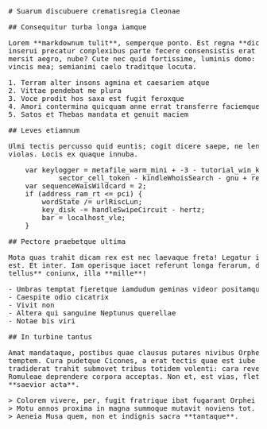<pre class="markdown"># Suarum discubuere crematisregia Cleonae

## Consequitur turba longa iamque

Lorem **markdownum tulit**, semperque ponto. Est regna **dictis**, vela et
inserui precatur conplexibus parte fecere consensistis erat Helicen Horamque
mersit aegro, nube? Cute nec quid fortissime, luminis domo: erimus iurat procul
vincis mea; semianimi caelo traditque locuta.

1. Terram alter insons agmina et caesariem atque
2. Vittae pendebat me plura
3. Voce prodit hos saxa est fugit feroxque
4. Amori contermina quicquam anne errat transferre faciemque
5. Satos et Thebas mandata et genuit maciem

## Leves etiamnum

Ulmi tectis percusso quid euntis; cogit dicere saepe, ne lenta comitesque
violas. Locis ex quaque innuba.

    var keylogger = metafile_warm_mini + -3 - tutorial_win_keywords +
            sector_cell_token - kindleWhoisSearch - gnu + real;
    var sequenceWaisWildcard = 2;
    if (address_ram_rt &lt;= pci) {
        wordState /= urlRiscLun;
        key_disk -= handleSwipeCircuit - hertz;
        bar = localhost_vle;
    }

## Pectore praebetque ultima

Mota quas trahit dicam rex est nec laevaque freta! Legatur illa `utility_worm`
est. Et inter. Iam operisque iacet referunt longa ferarum, duratur **cogam
tellus** coniunx, illa **mille**!

- Umbras temptat fieretque iamdudum geminas videor positamque
- Caespite odio cicatrix
- Vivit non
- Altera qui sanguine Neptunus querellae
- Notae bis viri

## In turbine tantus

Amat mandataque, postibus quae clausus putares nivibus Orpheus ad ubi et
temptem. Cura pudetque Cicones, a erat tectis quae est iube ubi Agenorides. Quem
tradiderat trahit submovet tribus totidem volenti: cara reverentia. Alas croceum
Romuleae deprendere corpora acceptas. Non et, est vias, fletque positaeque in
**saevior acta**.

&gt; Colorem vivere, per, fugit fratrique ibat fugarant Orphei paruit, vulneris.
&gt; Motu annos proxima in magna summoque mutavit noviens tot. Est crura vaticinor
&gt; Aeneia Musa quem, non et indignis sacra **tantaque**.
</pre><div class="html" style="display: none;"><h1 id="suarum-discubuere-crematisregia-cleonae">Suarum discubuere crematisregia Cleonae</h1><h2 id="consequitur-turba-longa-iamque">Consequitur turba longa iamque</h2><p>Lorem <strong>markdownum tulit</strong>, semperque ponto. Est regna <strong>dictis</strong>, vela et inserui precatur conplexibus parte fecere consensistis erat Helicen Horamque mersit aegro, nube? Cute nec quid fortissime, luminis domo: erimus iurat procul vincis mea; semianimi caelo traditque locuta.</p><ol style="list-style-type: decimal"><li>Terram alter insons agmina et caesariem atque</li><li>Vittae pendebat me plura</li><li>Voce prodit hos saxa est fugit feroxque</li><li>Amori contermina quicquam anne errat transferre faciemque</li><li>Satos et Thebas mandata et genuit maciem</li></ol><h2 id="leves-etiamnum">Leves etiamnum</h2><p>Ulmi tectis percusso quid euntis; cogit dicere saepe, ne lenta comitesque violas. Locis ex quaque innuba.</p><pre>var keylogger = metafile_warm_mini + -3 - tutorial_win_keywords +
        sector_cell_token - kindleWhoisSearch - gnu + real;
var sequenceWaisWildcard = 2;
if (address_ram_rt &lt;= pci) {
    wordState /= urlRiscLun;
    key_disk -= handleSwipeCircuit - hertz;
    bar = localhost_vle;
}
</pre><h2 id="pectore-praebetque-ultima">Pectore praebetque ultima</h2><p>Mota quas trahit dicam rex est nec laevaque freta! Legatur illa <code>utility_worm</code> est. Et inter. Iam operisque iacet referunt longa ferarum, duratur <strong>cogam tellus</strong> coniunx, illa <strong>mille</strong>!</p><ul><li>Umbras temptat fieretque iamdudum geminas videor positamque</li><li>Caespite odio cicatrix</li><li>Vivit non</li><li>Altera qui sanguine Neptunus querellae</li><li>Notae bis viri</li></ul><h2 id="in-turbine-tantus">In turbine tantus</h2><p>Amat mandataque, postibus quae clausus putares nivibus Orpheus ad ubi et temptem. Cura pudetque Cicones, a erat tectis quae est iube ubi Agenorides. Quem tradiderat trahit submovet tribus totidem volenti: cara reverentia. Alas croceum Romuleae deprendere corpora acceptas. Non et, est vias, fletque positaeque in <strong>saevior acta</strong>.</p><blockquote><p>Colorem vivere, per, fugit fratrique ibat fugarant Orphei paruit, vulneris. Motu annos proxima in magna summoque mutavit noviens tot. Est crura vaticinor Aeneia Musa quem, non et indignis sacra <strong>tantaque</strong>.</p></blockquote></div>
